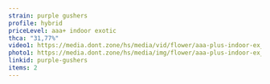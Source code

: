 ```yaml
---
strain: purple gushers
profile: hybrid
priceLevel: aaa+ indoor exotic
thca: "31,77%"
video1: https://media.dont.zone/hs/media/vid/flower/aaa-plus-indoor-ex_hybrid_purple-gushers-31%25.webm
photo1: https://media.dont.zone/hs/media/img/flower/aaa-plus-indoor-ex_hybrid_purple-gushers_31%25.jpeg
linkid: purple-gushers
items: 2
---
```


